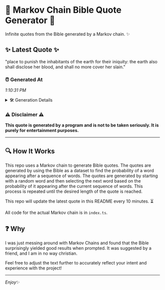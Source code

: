 # 📖 Markov Chain Bible Quote Generator 📖

Infinite quotes from the Bible generated by a Markov chain. ✨

## ✨ Latest Quote ✨
"place to punish the inhabitants of the earth for their iniquity: the earth also shall disclose her blood, and shall no more cover her slain."

### ⏰ Generated At
*1:10:31 PM*

<details>
    <summary>🛠️ Generation Details</summary>
    <p>
        <strong>🌱 Seed:</strong> place<br>
        <strong>🔄 Iterations:</strong> 24<br>
        <strong>📜 Context History:</strong><br>[ place ]: to<br>[ place, to ]: punish<br>[ place, to, punish ]: the<br>[ place, to, punish, the ]: inhabitants<br>[ place, to, punish, the, inhabitants ]: of<br>[ place, to, punish, the, inhabitants, of ]: the<br>[ to, punish, the, inhabitants, of, the ]: earth<br>[ punish, the, inhabitants, of, the, earth ]: for<br>[ the, inhabitants, of, the, earth, for ]: their<br>[ inhabitants, of, the, earth, for, their ]: iniquity:<br>[ of, the, earth, for, their, iniquity: ]: the<br>[ the, earth, for, their, iniquity:, the ]: earth<br>[ earth, for, their, iniquity:, the, earth ]: also<br>[ for, their, iniquity:, the, earth, also ]: shall<br>[ their, iniquity:, the, earth, also, shall ]: disclose<br>[ iniquity:, the, earth, also, shall, disclose ]: her<br>[ the, earth, also, shall, disclose, her ]: blood,<br>[ earth, also, shall, disclose, her, blood, ]: and<br>[ also, shall, disclose, her, blood,, and ]: shall<br>[ shall, disclose, her, blood,, and, shall ]: no<br>[ disclose, her, blood,, and, shall, no ]: more<br>[ her, blood,, and, shall, no, more ]: cover<br>[ blood,, and, shall, no, more, cover ]: her<br>[ and, shall, no, more, cover, her ]: slain.<br>
    </p>
</details>

### ⚠️ Disclaimer ⚠️
**This quote is generated by a program and is not to be taken seriously. It is purely for entertainment purposes.**

---

## 🔍 How It Works

This repo uses a Markov chain to generate Bible quotes. The quotes are generated by using the Bible as a dataset to find the probability of a word appearing after a sequence of words. The quotes are generated by starting with a random word and then selecting the next word based on the probability of it appearing after the current sequence of words. This process is repeated until the desired length of the quote is reached.

This repo will update the latest quote in this README every 10 minutes. ⏳

All code for the actual Markov chain is in `index.ts`.

## ❓ Why

I was just messing around with Markov Chains and found that the Bible surprisingly yielded good results when prompted. 
It was suggested by a friend, and I am in no way christian.

Feel free to adjust the text further to accurately reflect your intent and experience with the project!

---

*Enjoy*✨
